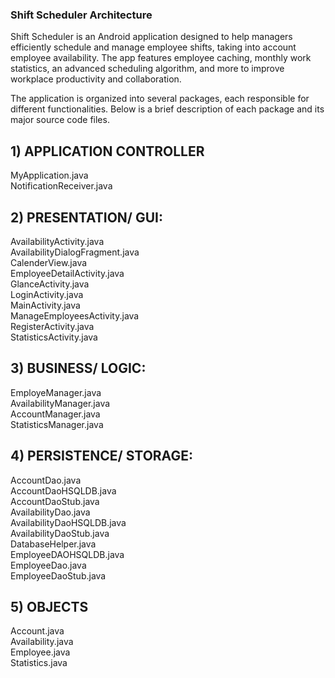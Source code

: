 ### Shift Scheduler Architecture

Shift Scheduler is an Android application designed to help managers efficiently schedule and manage employee shifts, taking into account employee availability. The app features employee caching, monthly work statistics, an advanced scheduling algorithm, and more to improve workplace productivity and collaboration.

The application is organized into several packages, each responsible for different functionalities. Below is a brief description of each package and its major source code files.

## 1) APPLICATION CONTROLLER
MyApplication.java <br />
NotificationReceiver.java <br />
   
   
## 2) PRESENTATION/ GUI:
AvailabilityActivity.java <br />
AvailabilityDialogFragment.java <br />
CalenderView.java <br />
EmployeeDetailActivity.java <br />
GlanceActivity.java <br />
LoginActivity.java <br />
MainActivity.java <br />
ManageEmployeesActivity.java <br />
RegisterActivity.java <br />
StatisticsActivity.java <br />

   
## 3) BUSINESS/ LOGIC:
EmployeManager.java <br />
AvailabilityManager.java <br />
AccountManager.java <br />
StatisticsManager.java <br />

   
## 4) PERSISTENCE/ STORAGE:
AccountDao.java <br />
AccountDaoHSQLDB.java <br />
AccountDaoStub.java <br />
AvailabilityDao.java <br />
AvailabilityDaoHSQLDB.java <br />
AvailabilityDaoStub.java <br />
DatabaseHelper.java <br />
EmployeeDAOHSQLDB.java <br />
EmployeeDao.java <br />
EmployeeDaoStub.java <br />


   
## 5) OBJECTS
Account.java <br />
Availability.java <br />
Employee.java <br />
Statistics.java <br />